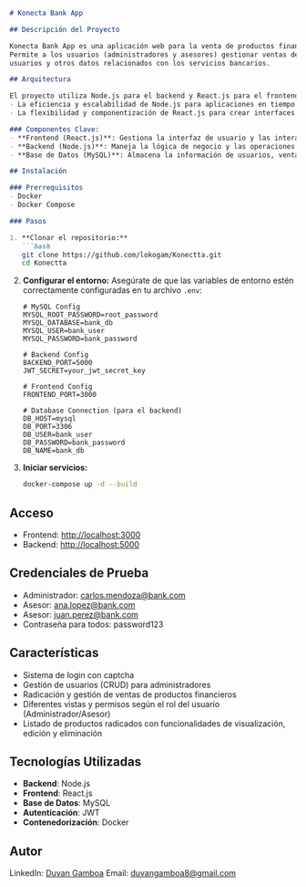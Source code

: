 ```markdown
# Konecta Bank App

## Descripción del Proyecto

Konecta Bank App es una aplicación web para la venta de productos financieros de un banco.
Permite a los usuarios (administradores y asesores) gestionar ventas de productos,
usuarios y otros datos relacionados con los servicios bancarios.

## Arquitectura

El proyecto utiliza Node.js para el backend y React.js para el frontend, elegidos por:
- La eficiencia y escalabilidad de Node.js para aplicaciones en tiempo real
- La flexibilidad y componentización de React.js para crear interfaces de usuario dinámicas

### Componentes Clave:
- **Frontend (React.js)**: Gestiona la interfaz de usuario y las interacciones del cliente
- **Backend (Node.js)**: Maneja la lógica de negocio y las operaciones con la base de datos
- **Base de Datos (MySQL)**: Almacena la información de usuarios, ventas y productos

## Instalación

### Prerrequisitos
- Docker
- Docker Compose

### Pasos

1. **Clonar el repositorio:**
   ```bash
   git clone https://github.com/lokogam/Konectta.git
   cd Konectta
   ```

2. **Configurar el entorno:**
   Asegúrate de que las variables de entorno estén correctamente configuradas en tu archivo `.env`:
   ```
   # MySQL Config
   MYSQL_ROOT_PASSWORD=root_password
   MYSQL_DATABASE=bank_db
   MYSQL_USER=bank_user
   MYSQL_PASSWORD=bank_password

   # Backend Config
   BACKEND_PORT=5000
   JWT_SECRET=your_jwt_secret_key

   # Frontend Config
   FRONTEND_PORT=3000

   # Database Connection (para el backend)
   DB_HOST=mysql
   DB_PORT=3306
   DB_USER=bank_user
   DB_PASSWORD=bank_password
   DB_NAME=bank_db

   ```

3. **Iniciar servicios:**
   ```bash
   docker-compose up -d --build
   ```

## Acceso
- Frontend: [http://localhost:3000](http://localhost:3000)
- Backend: [http://localhost:5000](http://localhost:5000)

## Credenciales de Prueba
- Administrador: carlos.mendoza@bank.com
- Asesor: ana.lopez@bank.com
- Asesor: juan.perez@bank.com
- Contraseña para todos: password123

## Características
- Sistema de login con captcha
- Gestión de usuarios (CRUD) para administradores
- Radicación y gestión de ventas de productos financieros
- Diferentes vistas y permisos según el rol del usuario (Administrador/Asesor)
- Listado de productos radicados con funcionalidades de visualización, edición y eliminación

## Tecnologías Utilizadas
- **Backend**: Node.js
- **Frontend**: React.js
- **Base de Datos**: MySQL
- **Autenticación**: JWT
- **Contenedorización**: Docker

## Autor
LinkedIn: [Duvan Gamboa](https://www.linkedin.com/in/duvan-gamboa-5193951b2/)
Email: [duvangamboa8@gmail.com](mailto:duvangamboa8@gmail.com)  
```

